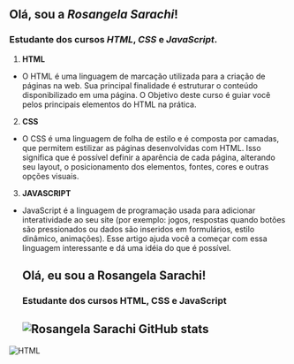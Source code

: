## Olá, sou a *Rosangela Sarachi*!

### Estudante dos cursos _HTML_, _CSS_ e _JavaScript_.

1. **HTML**
* O HTML é uma linguagem de marcação utilizada para a criação de páginas na web. Sua principal finalidade é estruturar o conteúdo disponibilizado em uma página. O Objetivo deste curso é guiar você pelos principais elementos do HTML na prática.
2. **CSS**
* O CSS é uma linguagem de folha de estilo e é composta por camadas, que permitem estilizar as páginas desenvolvidas com HTML. Isso significa que é possível definir a aparência de cada página, alterando seu layout, o posicionamento dos elementos, fontes, cores e outras opções visuais.
3. **JAVASCRIPT**
* JavaScript é a linguagem de programação usada para adicionar interatividade ao seu site (por exemplo: jogos, respostas quando botões são pressionados ou dados são inseridos em formulários, estilo dinâmico, animações). Esse artigo ajuda você a começar com essa linguagem interessante e dá uma idéia do que é possível.
  
  ## Olá, eu sou a Rosangela Sarachi!
  
  ### Estudante dos cursos HTML, CSS e JavaScript
  
  ## ![Rosangela Sarachi GitHub stats](https://github-readme-stats.vercel.app/api?username=RosangelaSarachi&show_icons=true&theme=cobalt)

![HTML](https://logospng.org/download/html-5/logo-html-5-256.png)
